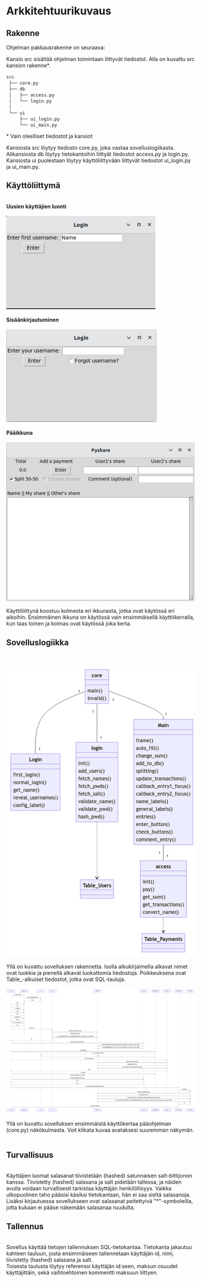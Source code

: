 # Arkkitehtuurikuvaus

## Rakenne

Ohjelman pakkausrakenne on seuraava:

Kansio src sisältää ohjelman toimintaan liittyvät tiedostot.
Alla on kuvattu src kansion rakenne*.

```
src
 ├── core.py 
 ├── db
 │   ├── access.py
 │   └── login.py
 │
 └── ui
     ├── ui_login.py
     └── ui_main.py
```
\* Vain oleelliset tiedostot ja kansiot

Kansiosta src löytyy tiedosto core.py, joka vastaa sovelluslogiikasta.
Alikansiosta db löytyy tietokantoihin liittyät tiedostot access.py ja login.py. Kansiosta ui puolestaan löytyy käyttöliittyvään liittyvät tiedostot ui_login.py ja ui_main.py.

## Käyttöliittymä
&nbsp; <br>
**Uusien käyttäjien luonti** <br>
&nbsp; <br>
![Login window 1](login_window1.png)
<br>
&nbsp; <br>
**Sisäänkirjautuminen** <br>
&nbsp; <br>
![Login window 2](login_window2.png)
<br>
&nbsp; <br>
**Pääikkuna** <br>
&nbsp; <br>
![Main window](main_window1.png)
<br>

Käyttöliittynä koostuu kolmesta eri ikkunasta, jotka ovat käytössä eri aikoihin. Ensimmäinen ikkuna on käytössä vain ensimmäisellä käyttökerralla, kun taas toinen ja kolmas ovat käytössä joka kerta.

## Sovelluslogiikka
&nbsp; <br>

![architecture](architecture.png)
<br>
&nbsp; <br>
Yllä on kuvattu sovelluksen rakennetta. Isolla alkukirjaimella alkavat nimet ovat luokkia ja pienellä alkavat luokattomia tiedostoja. Poikkeuksena ovat Table_-alkuiset tiedostot, jotka ovat SQL-tauluja.
&nbsp; <br>
&nbsp; <br>
![sequence](combined.png)
&nbsp; <br>
Yllä on kuvattu sovelluksen ensimmäistä käyttökertaa pääohjelman (core.py) näkökulmasta. Voit klikata kuvaa avataksesi suuremman näkymän.
&nbsp; <br>


## Turvallisuus
&nbsp; <br>
Käyttäjien luomat salasanat tiivistetään (hashed) satunnaisen salt-bittijonon kanssa. Tiivistetty (hashed) salasana ja salt pidetään tallessa, ja näiden avulla voidaan turvallisesti tarkistaa käyttäjän henkilöllisyys. Vaikka ulkopuolinen taho pääsisi käsiksi tietokantaan, hän ei saa sieltä salasanoja. Lisäksi kirjautuessa sovellukseen ovat salasanat peitettyivä "*"-symboleilla, jotta kukaan ei pääse näkemään salasanaa ruudulta.
&nbsp; <br>
## Tallennus
&nbsp; <br>
Sovellus käyttää tietojen tallennuksen SQL-tietokantaa. Tietokanta jakautuu kahteen tauluun, josta ensimmäiseen tallennetaan käyttäjän id, nimi, tiivistetty (hashed) salasana ja salt. <br>
Toisesta taulusta löytyy referenssi käyttäjän id:seen, maksun osuudet käyttäjittäin, sekä vaihtoehtoinen kommentti maksuun liittyen.

